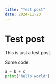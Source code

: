 ```yaml
---
title: "Test post"
date: 2024-11-20
---
```


# Test post
This is just a test post.

Some code:

```python
a = b + c
print("hello world")
```
